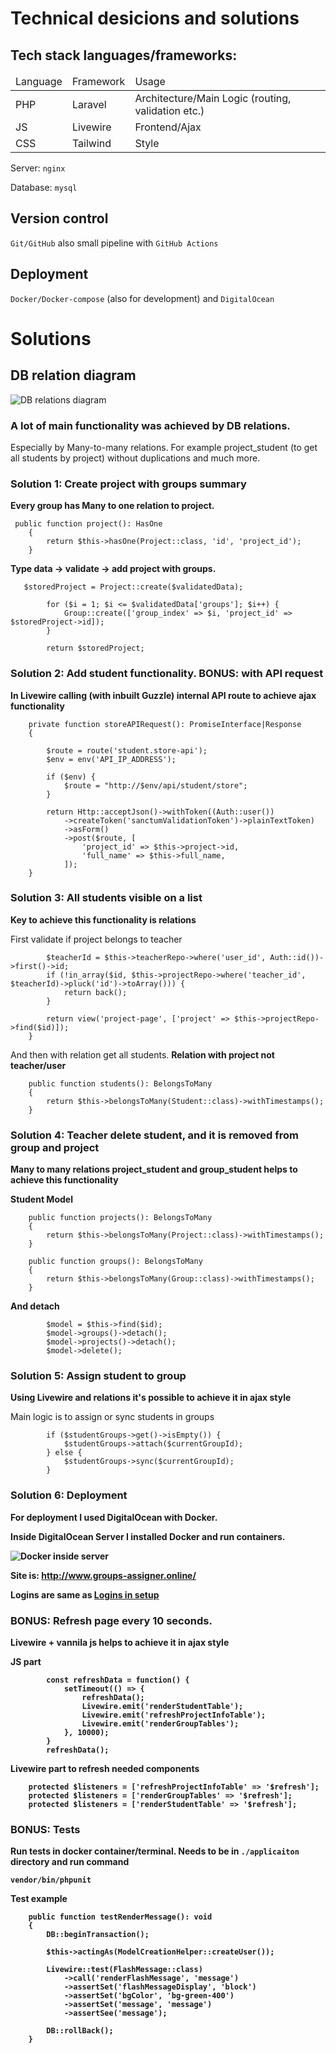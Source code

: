 # Technical desicions and solutions

## Tech stack languages/frameworks:

<table>
<thead>
<tr>
<td>Language</td>
<td>Framework</td>
<td>Usage</td>
</tr>
</thead>
<tbody>
<tr>
<td>PHP</td>
<td>Laravel</td>
<td>Architecture/Main Logic (routing, validation etc.)</td>
</tr>
<tr>
<td>JS</td>
<td>Livewire</td>
<td>Frontend/Ajax</td>
</tr>
<tr>
<td>CSS</td>
<td>Tailwind</td>
<td>Style</td>
</tr>
</tbody>
</table>

Server: `nginx`

Database: `mysql` 

## Version control

`Git/GitHub` also small pipeline with `GitHub Actions`

## Deployment

`Docker/Docker-compose` (also for development) and `DigitalOcean`

# Solutions

## DB relation diagram

![DB relations diagram](db_relations_diagram.png)

### A lot of main functionality was achieved by DB relations.

Especially by Many-to-many relations. For example project_student (to get all students by project) without duplications 
and much more.

### Solution 1: Create project with groups summary

<b>Every group has Many to one relation to project.</b>
```
 public function project(): HasOne
    {
        return $this->hasOne(Project::class, 'id', 'project_id');
    }
```

<b>Type data -> validate -> add project with groups.</b>

```
   $storedProject = Project::create($validatedData);

        for ($i = 1; $i <= $validatedData['groups']; $i++) {
            Group::create(['group_index' => $i, 'project_id' => $storedProject->id]);
        }
        
        return $storedProject;
```

### Solution 2: Add student functionality. BONUS: with API request

<b>In Livewire calling (with inbuilt Guzzle) internal API route to achieve ajax functionality</b>

```
    private function storeAPIRequest(): PromiseInterface|Response
    {

        $route = route('student.store-api');
        $env = env('API_IP_ADDRESS');

        if ($env) {
            $route = "http://$env/api/student/store";
        }

        return Http::acceptJson()->withToken((Auth::user())
            ->createToken('sanctumValidationToken')->plainTextToken)
            ->asForm()
            ->post($route, [
                'project_id' => $this->project->id,
                'full_name' => $this->full_name,
            ]);
    }
```

### Solution 3: All students visible on a list

<b>Key to achieve this functionality is relations</b>

First validate if project belongs to teacher
```
        $teacherId = $this->teacherRepo->where('user_id', Auth::id())->first()->id;
        if (!in_array($id, $this->projectRepo->where('teacher_id', $teacherId)->pluck('id')->toArray())) {
            return back();
        }

        return view('project-page', ['project' => $this->projectRepo->find($id)]);
    }
```
And then with relation get all students. <b>Relation with project not teacher/user</b>
```
    public function students(): BelongsToMany
    {
        return $this->belongsToMany(Student::class)->withTimestamps();
    }
```

### Solution 4: Teacher delete student, and it is removed from group and project

<b>Many to many relations project_student and group_student helps to achieve this functionality</b>

<b>Student Model</b>

```
    public function projects(): BelongsToMany
    {
        return $this->belongsToMany(Project::class)->withTimestamps();
    }

    public function groups(): BelongsToMany
    {
        return $this->belongsToMany(Group::class)->withTimestamps();
    }
```

<b>And detach</b>

```
        $model = $this->find($id);
        $model->groups()->detach();
        $model->projects()->detach();
        $model->delete(); 
```

### Solution 5: Assign student to group

<b>Using Livewire and relations it's possible to achieve it in ajax style</b>

Main logic is to assign or sync students in groups 

```
        if ($studentGroups->get()->isEmpty()) {
            $studentGroups->attach($currentGroupId);
        } else {
            $studentGroups->sync($currentGroupId);
        }
```

### Solution 6: Deployment

<b> For deployment I used DigitalOcean with Docker.</b>

<b>Inside DigitalOcean Server I installed Docker and run containers.

![Docker inside server](deployment.png)

Site is: http://www.groups-assigner.online/

Logins are same as [Logins in setup](/docs/setup.md)

### BONUS: Refresh page every 10 seconds. 

<b>Livewire + vannila js helps to achieve it in ajax style</b>

<b> JS part </b>

```
        const refreshData = function() {
            setTimeout(() => {
                refreshData();
                Livewire.emit('renderStudentTable');
                Livewire.emit('refreshProjectInfoTable');
                Livewire.emit('renderGroupTables');
            }, 10000);
        }
        refreshData();
```
<b> Livewire part to refresh needed components </b>

```
    protected $listeners = ['refreshProjectInfoTable' => '$refresh'];
    protected $listeners = ['renderGroupTables' => '$refresh'];
    protected $listeners = ['renderStudentTable' => '$refresh'];
```

### BONUS: Tests

Run tests in docker container/terminal. <b>Needs to be in `./applicaiton` directory
 and run command </b>

`vendor/bin/phpunit`

<b>Test example </b>

```
    public function testRenderMessage(): void
    {
        DB::beginTransaction();

        $this->actingAs(ModelCreationHelper::createUser());

        Livewire::test(FlashMessage::class)
            ->call('renderFlashMessage', 'message')
            ->assertSet('flashMessageDisplay', 'block')
            ->assertSet('bgColor', 'bg-green-400')
            ->assertSet('message', 'message')
            ->assertSee('message');

        DB::rollBack();
    }
```
